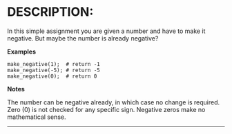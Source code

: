 # DESCRIPTION:
In this simple assignment you are given a number and have to make it negative. But maybe the number is already negative?

**Examples**  

    make_negative(1);  # return -1
    make_negative(-5); # return -5
    make_negative(0);  # return 0  

**Notes**  

The number can be negative already, in which case no change is required.
Zero (0) is not checked for any specific sign. Negative zeros make no mathematical sense.  

-----